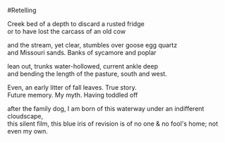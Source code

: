 #Retelling

Creek bed of a depth to discard a rusted fridge  
or to have lost the carcass of an old cow

and the stream, yet clear, stumbles over goose egg quartz  
and Missouri sands. Banks of sycamore and poplar

lean out, trunks water-hollowed, current ankle deep  
and bending the length of the pasture, south and west.

Even, an early litter of fall leaves. True story.  
Future memory. My myth. Having toddled off

after the family dog, I am born of this waterway under an indifferent cloudscape,  
this silent film, this blue iris of revision is of no one & no fool's home; not even my own.